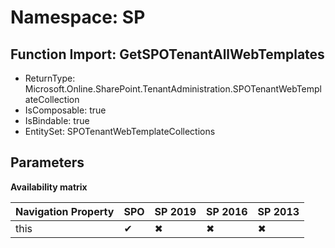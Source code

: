 # Namespace: SP

## Function Import: GetSPOTenantAllWebTemplates

- ReturnType: Microsoft.Online.SharePoint.TenantAdministration.SPOTenantWebTemplateCollection
- IsComposable: true
- IsBindable: true
- EntitySet: SPOTenantWebTemplateCollections

## Parameters

**Availability matrix**

Navigation Property | SPO | SP 2019 | SP 2016 | SP 2013
----------|-----|---------|---------|--------
this | ✔ | ✖ | ✖ | ✖
